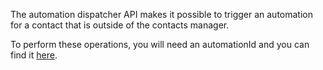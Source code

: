 The automation dispatcher API makes it possible to trigger an automation for a contact that is outside of the contacts manager.

To perform these operations, you will need an automationId and you can find it <a href="https://app.zenvia.com/attraction/dispatches" target="_blank">here</a>.
